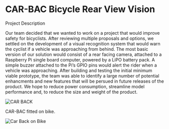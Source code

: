 # CAR-BAC Bicycle Rear View Vision

Project Description

Our team decided that we wanted to work on a project that would improve safety for bicyclists. After reviewing multiple proposals and options, we settled on the development of a visual recognition system that would warn the cyclist if a vehicle was approaching from behind. The most basic version of our solution would consist of a rear facing camera, attached to a Raspberry Pi single board computer, powered by a LiPO battery pack. A simple buzzer attached to the Pi’s GPIO pins would alert the rider when a vehicle was approaching.
After building and testing the initial minimum viable prototype, the team was able to identify a large number of potential enhancments and new features that will be persued in future releases of the product. We hope to reduce power consumption, streamline model performance and, to reduce the size and weight of the product. 

![CAR BACK](https://user-images.githubusercontent.com/11370301/132293023-93656827-e750-4b45-a76b-27e16b1296c9.png)

CAR-BAC fitted on bike.

![Car Back on Bike](https://user-images.githubusercontent.com/11370301/132380344-f09759d8-1d35-4645-9d0a-329aee967107.png)


